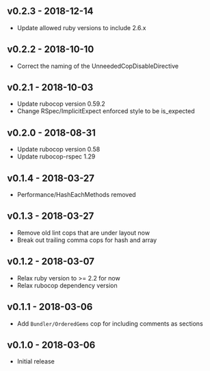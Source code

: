 ## v0.2.3 - 2018-12-14

- Update allowed ruby versions to include 2.6.x

## v0.2.2 - 2018-10-10

- Correct the naming of the UnneededCopDisableDirective

##  v0.2.1 - 2018-10-03

- Update rubocop version 0.59.2
- Change RSpec/ImplicitExpect enforced style to be is_expected

## v0.2.0 - 2018-08-31

- Update rubocop version 0.58
- Update rubocop-rspec 1.29

## v0.1.4 - 2018-03-27

- Performance/HashEachMethods removed

## v0.1.3 - 2018-03-27

- Remove old lint cops that are under layout now
- Break out trailing comma cops for hash and array

## v0.1.2 - 2018-03-07

- Relax ruby version to >= 2.2 for now
- Relax rubocop dependency version

## v0.1.1 - 2018-03-06

- Add `Bundler/OrderedGems` cop for including comments as sections

## v0.1.0 - 2018-03-06

- Initial release
